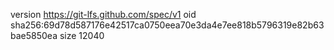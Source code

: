version https://git-lfs.github.com/spec/v1
oid sha256:69d78d587176e42517ca0750eea70e3da4e7ee818b5796319e82b63bae5850ea
size 12040
